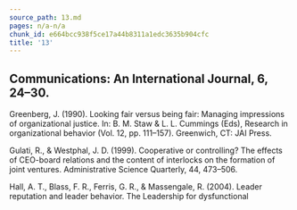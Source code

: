 ```yaml
---
source_path: 13.md
pages: n/a-n/a
chunk_id: e664bcc938f5ce17a44b8311a1edc3635b904cfc
title: '13'
---
```

## Communications: An International Journal, 6, 24–30.

Greenberg, J. (1990). Looking fair versus being fair: Managing impressions of organizational justice. In: B. M. Staw & L. L. Cummings (Eds), Research in organizational behavior (Vol. 12, pp. 111–157). Greenwich, CT: JAI Press.

Gulati, R., & Westphal, J. D. (1999). Cooperative or controlling? The effects of CEO-board relations and the content of interlocks on the formation of joint ventures. Administrative Science Quarterly, 44, 473–506.

Hall, A. T., Blass, F. R., Ferris, G. R., & Massengale, R. (2004). Leader reputation and leader behavior. The Leadership for dysfunctional
